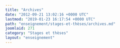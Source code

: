 ```yaml
---
title: "Archives"
date: "2012-09-21 13:02:16 +0000 UTC"
lastmod: "2019-01-23 16:17:54 +0000 UTC"
path: "enseignement/stages-et-thèses/archives.md"
joomlaid: 271
category: "Stages et thèses"
layout: "enseignement"
---
```


